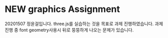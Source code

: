 # NEW graphics Assignment 

20201507 정윤걸입니다. three.js를 실습하는 것을 목표로 과제 진행하였습니다.
과제 진행 중 font geometry사용시 뒤로 뚱뚱하게 나오는 문제가 있습니다. 